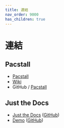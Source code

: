 ```yaml
---
title: 連結
nav_order: 9000
has_children: true
---
```



# 連結


## Pacstall

* [Pacstall](https://pacstall.dev/)
* [Wiki](https://github.com/pacstall/pacstall/wiki)
* GitHub / [Pacstall](https://github.com/pacstall)


## Just the Docs

* [Just the Docs](https://pmarsceill.github.io/just-the-docs/) ([GitHub](https://github.com/pmarsceill/just-the-docs))
* [Demo](https://pmarsceill.github.io/jtd-remote/) ([GitHub](https://github.com/pmarsceill/jtd-remote))
